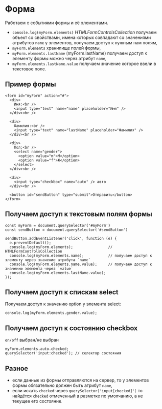 # Форма
Работаем с событиями формы и её элементами.

- `console.log(myForm.elements)` *HTMLFormControlsCollection* получаем объект со свойствами, имена которых совпадают со значениями атрибутов `name` у элементов, получаем доступ к нужным нам полям,
- `myForm.elements` хранилище полей формы,
- `myForm.elements.lastName` (myForm.lastName) получаем доступ к элементу формы можно через атрибут `name`,
- `myForm.elements.lastName.value` получаем значение которое ввели в текстовое поле.

## Пример формы

    <form id="myForm" action="#">
      <div>
        Имя:<br />
        <input type="text" name="name" placeholder="Имя" />
      </div><br />

      <div>
        Фамилия:<br />
        <input type="text" name="lastName" placeholder="Фамилия" />
      </div><br />

      <div>
        Пол:<br />
        <select name="gender">
          <option value="m">М</option>
          <option value="f">Ж</option>
        </select>
      </div><br />

      <div>
        <input type="checkbox" name="auto" /> авто
      </div><br />

      <button id="sendButton" type="submit">Отправить</button>
    </form>

## Получаем доступ к текстовым полям формы

    const myForm = document.querySelector('#myForm')
    const sendButton = document.querySelector('#sendButton')

    sendButton.addEventListener('click', function (e) {
      e.preventDefault();
      console.log(myForm.elements);                // HTMLFormControlsCollection
      console.log(myForm.elements.name);           // получаем доступ к элементу через значение атрибута `name`
      console.log(myForm.elements.name.value);     // получаем доступ к значению элемента через `value`
      console.log(myForm.elements.lastName.value);
    });

## Получаем доступ к спискам select
Получаем доступ к значению option у элемента select:

    console.log(myForm.elements.gender.value);

## Получаем доступ к состоянию checkbox
`on/off` выбран/не выбран

    myForm.elements.auto.checked;
    querySelector('input:checked'); // селектор состояния

## Разное
- если данные из формы отправляются на сервер, то у элементов формы обязательно должен быть атрибут `name`,
- если искать `checked` через `querySelector('input[checked]')` то найдётся `checked` отмеченный в разметке по умолчанию, а не текущее его состояние.

